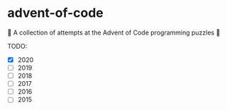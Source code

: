 # advent-of-code

:christmas_tree: A collection of attempts at the Advent of Code programming puzzles :christmas_tree:

TODO:

- [x] 2020
- [ ] 2019
- [ ] 2018
- [ ] 2017
- [ ] 2016
- [ ] 2015
